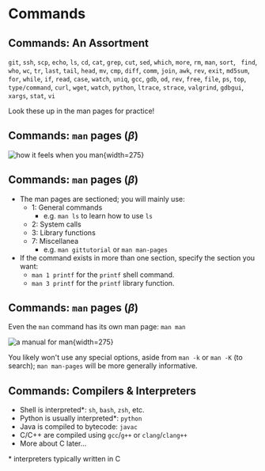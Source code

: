 # Commands

## Commands: An Assortment

`git`, `ssh`, `scp`, `echo`, `ls`, `cd`, `cat`, `grep`, `cut`, `sed`, `which`, `more`, `rm`, `man`, `sort`, ` find`, `who`, `wc`, `tr`, `last`, `tail`, `head`, `mv`, `cmp`, `diff`, `comm`, `join`, `awk`, `rev`, `exit`, `md5sum`, `for`, `while`, `if`, `read`, `case`, `watch`, `uniq`, `gcc`, `gdb`, `od`, `rev`, `free`, `file`, `ps`, `top`, `type/command`, `curl`, `wget`, `watch`, `python`, `ltrace`, `strace`, `valgrind`, `gdbgui`, `xargs`, `stat`, `vi`

Look these up in the man pages for practice!

## Commands: `man` pages $(\beta)$

![how it feels when you man](figures/man_answer.jpeg){width=275}

## Commands: `man` pages $(\beta)$

- The man pages are sectioned; you will mainly use:
  - 1: General commands
    - e.g. `man ls` to learn how to use `ls`
  - 2: System calls
  - 3: Library functions
  - 7: Miscellanea
    - e.g. `man gittutorial` or `man man-pages` <!--for an introduction to git or man pages`, `respectively-->
- If the command exists in more than one section, specify the section you want:
  - `man 1 printf` for the `printf` shell command.
  - `man 3 printf` for the `printf` library function.

## Commands: `man` pages $(\beta)$

Even the `man` command has its own man page: `man man`

![a manual for man](figures/man_man.jpeg){width=275}

You likely won't use any special options, aside from `man -k` or `man -K` (to search); `man man-pages` will be more generally informative.

## Commands: Compilers & Interpreters

- Shell is interpreted\*: `sh`, `bash`, `zsh`, etc.
- Python is usually interpreted\*: `python`
- Java is compiled to bytecode: `javac`
- C/C++ are compiled using `gcc`/`g++` or `clang`/`clang++`
- More about C later\...

\* interpreters typically written in C
